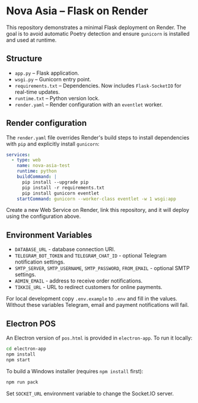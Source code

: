# Nova Asia – Flask on Render

This repository demonstrates a minimal Flask deployment on Render. The goal is to avoid automatic Poetry detection and ensure `gunicorn` is installed and used at runtime.

## Structure

- `app.py` – Flask application.
- `wsgi.py` – Gunicorn entry point.
- `requirements.txt` – Dependencies. Now includes `Flask-SocketIO` for real-time
  updates.
- `runtime.txt` – Python version lock.
- `render.yaml` – Render configuration with an `eventlet` worker.

## Render configuration

The `render.yaml` file overrides Render's build steps to install dependencies with `pip` and explicitly install `gunicorn`:

```yaml
services:
  - type: web
    name: nova-asia-test
    runtime: python
    buildCommand: |
      pip install --upgrade pip
      pip install -r requirements.txt
      pip install gunicorn eventlet
    startCommand: gunicorn --worker-class eventlet -w 1 wsgi:app
```

Create a new Web Service on Render, link this repository, and it will deploy using the configuration above.

## Environment Variables

- `DATABASE_URL` - database connection URI.
- `TELEGRAM_BOT_TOKEN` and `TELEGRAM_CHAT_ID` - optional Telegram notification settings.
- `SMTP_SERVER`, `SMTP_USERNAME`, `SMTP_PASSWORD`, `FROM_EMAIL` - optional SMTP settings.
- `ADMIN_EMAIL` - address to receive order notifications.
- `TIKKIE_URL` - URL to redirect customers for online payments.

For local development copy `.env.example` to `.env` and fill in the values.
Without these variables Telegram, email and payment notifications will fail.

## Electron POS

An Electron version of `pos.html` is provided in `electron-app`. To run it locally:

```bash
cd electron-app
npm install
npm start
```

To build a Windows installer (requires `npm install` first):

```bash
npm run pack
```

Set `SOCKET_URL` environment variable to change the Socket.IO server.
